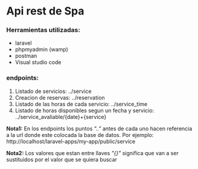 # Api rest de Spa

### Herramientas utilizadas: 

* laravel
* phpmyadmin (wamp)
* postman
* Visual studio code

### endpoints:

1. Listado de servicios: ../service
2. Creacion de reservas: ../reservation
3. Listado de las horas de cada servicio: ../service_time
4. Listado de horas disponibles segun un fecha y servicio: ../service_avaliable/{date}+{service}

**Nota1:** En los endpoints los puntos *".."* antes de cada uno hacen referencia a la url donde este colocada la base de datos. Por ejemplo: http://localhost/laravel-apps/my-app/public/service 

**Nota2:** Los valores que estan entre llaves *"{}"* significa que van a ser sustituidos por el valor que se quiera buscar 


